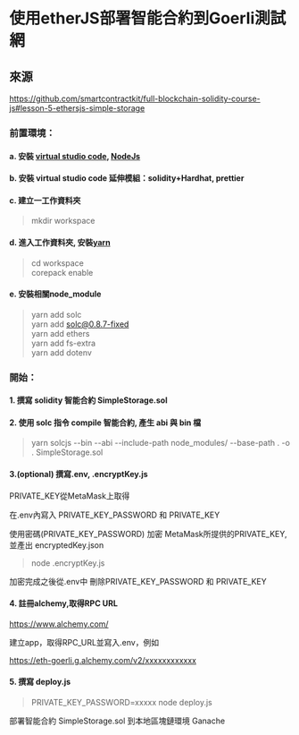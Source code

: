 # 使用etherJS部署智能合約到Goerli測試網

## 來源
https://github.com/smartcontractkit/full-blockchain-solidity-course-js#lesson-5-ethersjs-simple-storage

### 前置環境：

#### a. 安裝 [virtual studio code](https://code.visualstudio.com/), [NodeJs](https://nodejs.org/en/)

#### b. 安裝 virtual studio code 延伸模組：solidity+Hardhat, prettier

#### c. 建立一工作資料夾
> mkdir workspace

#### d. 進入工作資料夾, 安裝[yarn](https://yarnpkg.com/getting-started/install)
> cd workspace<br>
> corepack enable<br>

#### e. 安裝相關node_module
> yarn add solc<br>
> yarn add solc@0.8.7-fixed<br>
> yarn add ethers<br>
> yarn add fs-extra<br>
> yarn add dotenv<br>

### 開始：

#### 1. 撰寫 solidity 智能合約 SimpleStorage.sol

#### 2. 使用 solc 指令 compile 智能合約, 產生 abi 與 bin 檔

> yarn solcjs --bin --abi --include-path node_modules/ --base-path . -o . SimpleStorage.sol

#### 3.(optional) 撰寫.env, .encryptKey.js

PRIVATE_KEY從MetaMask上取得

在.env內寫入 PRIVATE_KEY_PASSWORD 和 PRIVATE_KEY

使用密碼(PRIVATE_KEY_PASSWORD) 加密 MetaMask所提供的PRIVATE_KEY,並產出 encryptedKey.json

> node .encryptKey.js

加密完成之後從.env中 刪除PRIVATE_KEY_PASSWORD 和 PRIVATE_KEY

#### 4. 註冊alchemy,取得RPC URL

https://www.alchemy.com/

建立app，取得RPC_URL並寫入.env，例如

https://eth-goerli.g.alchemy.com/v2/xxxxxxxxxxxx

#### 5. 撰寫 deploy.js

> PRIVATE_KEY_PASSWORD=xxxxx node deploy.js 

部署智能合約 SimpleStorage.sol 到本地區塊鏈環境 Ganache
